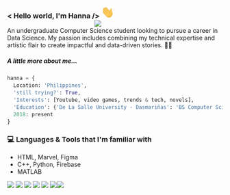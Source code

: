 <!--
**manghann/manghann** is a ✨ _special_ ✨ repository because its `README.md` (this file) appears on your GitHub profile.

Here are some ideas to get you started:

- 🔭 I’m currently working on ...
- 🌱 I’m currently learning ...
- 👯 I’m looking to collaborate on ...
- 🤔 I’m looking for help with ...
- 💬 Ask me about ...
- 📫 How to reach me: ...
- 😄 Pronouns: ...
- ⚡ Fun fact: ...
-->

<h3> < Hello world, I'm Hanna</a> /> <img src="https://raw.githubusercontent.com/ABSphreak/ABSphreak/master/gifs/Hi.gif" width="30px"><img align=right src="https://user-images.githubusercontent.com/81686626/121507949-b2ef0700-ca17-11eb-9201-92b4ae4499ef.png" width="300px"> </h3>

An undergraduate Computer Science student looking to pursue a career in Data Science. My passion includes combining my technical expertise and artistic flair to create impactful and data-driven stories. 🌱💬  

##### A little more about me...  

```  python
hanna = {
  Location: 'Philippines', 
  'still trying?': True, 
  'Interests': [Youtube, video games, trends & tech, novels], 
  'Education': {'De La Salle University - Dasmariñas': 'BS Computer Science'}, 
  2018: present
}
```  
  
### 💻 Languages & Tools that I'm familiar with
* HTML, Marvel, Figma
* C++, Python, Firebase
* MATLAB            
          
<img src = 'https://image.flaticon.com/icons/png/512/179/179327.png' height='30'/> <img src = 'https://responsivewebdesign.com/dist/logos/podcast/png/marvel-app.png' height='30'/> <img src = 'https://cdn.freebiesupply.com/logos/large/2x/figma-1-logo-png-transparent.png' height='30'/> <img src = 'https://img.icons8.com/color/1600/c-plus-plus-logo.png' height='30'/> <img src = 'https://th.bing.com/th/id/R10327dc6812b05b66a2b6b44c55a097c?rik=cFpWPme8MdKkog&riu=http%3a%2f%2flogos-download.com%2fwp-content%2fuploads%2f2016%2f10%2fPython_logo_icon.png&ehk=zyAUe9ow3JpVW68BIVpghgotQd6TF6fRiyaYSmhHYdw%3d&risl=&pid=ImgRaw' height='30'/> <img src ='https://rudderstack.com/wp-content/uploads/2020/04/firebase-logo.png' height='30'/><img src = 'https://seeklogo.com/images/M/matlab-logo-AE6C96A5DD-seeklogo.com.png' height='30'/>
  

